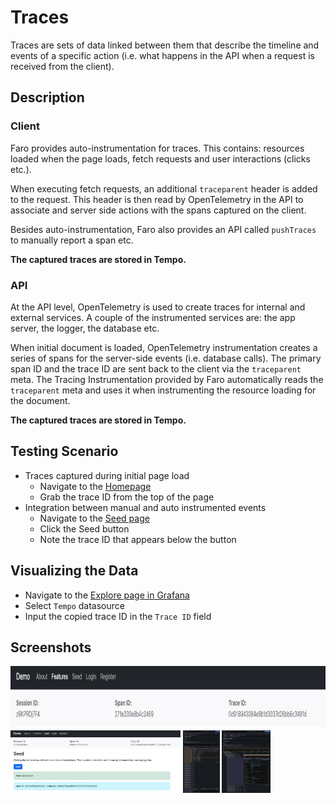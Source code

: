 # Traces

Traces are sets of data linked between them that describe the timeline and events of a specific action (i.e. what
happens in the API when a request is received from the client).

## Description

### Client

Faro provides auto-instrumentation for traces. This contains: resources loaded when the page loads,
fetch requests and user interactions (clicks etc.).

When executing fetch requests, an additional `traceparent` header is added to the request. This header is then read by
OpenTelemetry in the API to associate and server side actions with the spans captured on the client.

Besides auto-instrumentation, Faro also provides an API called `pushTraces` to manually report a
span etc.

**The captured traces are stored in Tempo.**

### API

At the API level, OpenTelemetry is used to create traces for internal and external services. A couple of the
instrumented services are: the app server, the logger, the database etc.

When initial document is loaded, OpenTelemetry instrumentation creates a series of spans for the server-side events
(i.e. database calls). The primary span ID and the trace ID are sent back to the client via the `traceparent` meta. The
Tracing Instrumentation provided by Faro automatically reads the `traceparent` meta and uses it when
instrumenting the resource loading for the document.

**The captured traces are stored in Tempo.**

## Testing Scenario

- Traces captured during initial page load
  - Navigate to the [Homepage](http://localhost:5173/)
  - Grab the trace ID from the top of the page
- Integration between manual and auto instrumented events
  - Navigate to the [Seed page](http://localhost:5173/seed)
  - Click the Seed button
  - Note the trace ID that appears below the button

## Visualizing the Data

- Navigate to the [Explore page in Grafana](http://localhost:3000/explore)
- Select `Tempo` datasource
- Input the copied trace ID in the `Trace ID` field

## Screenshots

[<img src="../assets/instrumentations/tracesViewAppDocumentLoad.png" alt="Viewing trace info in the app" height="100" />](../assets/instrumentations/tracesViewAppDocumentLoad.png)
[<img src="../assets/instrumentations/tracesViewAppSeed.png" alt="Viewing trace info in the app" height="100" />](../assets/instrumentations/tracesViewAppSeed.png)
[<img src="../assets/instrumentations/tracesViewExploreDocumentLoad.png" alt="Viewing metas in Explore" height="100" />](../assets/instrumentations/tracesViewExploreDocumentLoad.png)
[<img src="../assets/instrumentations/tracesViewExploreSeed.png" alt="Viewing metas in Explore" height="100" />](../assets/instrumentations/tracesViewExploreSeed.png)
